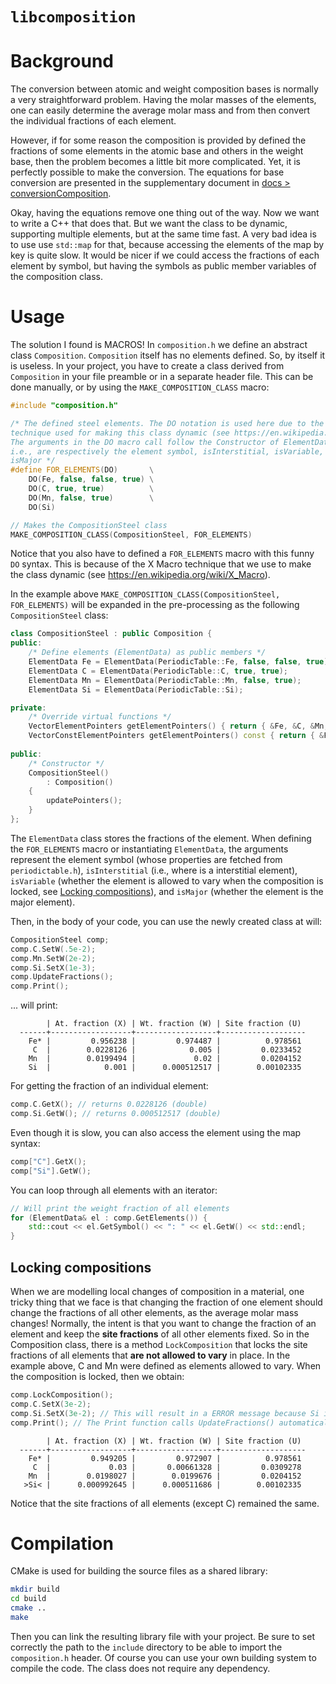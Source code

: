 # `libcomposition`

# Background

The conversion between atomic and weight composition bases is normally a very straightforward problem. Having the molar masses of the elements, one can easily determine the average molar mass and from then convert the individual fractions of each element.

However, if for some reason the composition is provided by defined the fractions of some elements in the atomic base and others in the weight base, then the problem becomes a little bit more complicated. Yet, it is perfectly possible to make the conversion. The equations for base conversion are presented in the supplementary document in [docs > conversionComposition](docs/conversionComposition.md).

Okay, having the equations remove one thing out of the way. Now we want to write a C++ that does that. But we want the class to be dynamic, supporting multiple elements, but at the same time fast. A very bad idea is to use use `std::map` for that, because accessing the elements of the map by key is quite slow. It would be nicer if we could access the fractions of each element by symbol, but having the symbols as public member variables of the composition class.

# Usage

The solution I found is MACROS! In `composition.h` we define an abstract class `Composition`. `Composition` itself has no elements defined. So, by itself it is useless. In your project, you have to create a class derived from `Composition` in your file preamble or in a separate header file. This can be done manually, or by using the `MAKE_COMPOSITION_CLASS` macro:

```cpp
#include "composition.h"

/* The defined steel elements. The DO notation is used here due to the X Macro
technique used for making this class dynamic (see https://en.wikipedia.org/wiki/X_Macro)
The arguments in the DO macro call follow the Constructor of ElementData,
i.e., are respectively the element symbol, isInterstitial, isVariable, and
isMajor */
#define FOR_ELEMENTS(DO)       \
    DO(Fe, false, false, true) \
    DO(C, true, true)          \
    DO(Mn, false, true)        \
    DO(Si)

// Makes the CompositionSteel class
MAKE_COMPOSITION_CLASS(CompositionSteel, FOR_ELEMENTS)
```

Notice that you also have to defined a `FOR_ELEMENTS` macro with this funny `DO` syntax. This is because of the X Macro technique that we use to make the class dynamic (see https://en.wikipedia.org/wiki/X_Macro).

In the example above `MAKE_COMPOSITION_CLASS(CompositionSteel, FOR_ELEMENTS)` will be expanded in the pre-processing as the following `CompositionSteel` class:

```cpp
class CompositionSteel : public Composition {
public:
    /* Define elements (ElementData) as public members */
    ElementData Fe = ElementData(PeriodicTable::Fe, false, false, true);
    ElementData C = ElementData(PeriodicTable::C, true, true);
    ElementData Mn = ElementData(PeriodicTable::Mn, false, true);
    ElementData Si = ElementData(PeriodicTable::Si);

private:
    /* Override virtual functions */
    VectorElementPointers getElementPointers() { return { &Fe, &C, &Mn, &Si }; }
    VectorConstElementPointers getElementPointers() const { return { &Fe, &C, &Mn, &Si }; }
    
public:
    /* Constructor */
    CompositionSteel()
        : Composition()
    {
        updatePointers();
    }
};
```

The `ElementData` class stores the fractions of the element. When defining the `FOR_ELEMENTS` macro or instantiating `ElementData`, the arguments represent the element symbol (whose properties are fetched from `periodictable.h`), `isInterstitial` (i.e., where is a interstitial element), `isVariable` (whether the element is allowed to vary when the composition is locked, see [Locking compositions](#Locking-compositions)), and `isMajor` (whether the element is the major element).

Then, in the body of your code, you can use the newly created class at will:

```cpp
CompositionSteel comp;
comp.C.SetW(.5e-2);
comp.Mn.SetW(2e-2);
comp.Si.SetX(1e-3);
comp.UpdateFractions();
comp.Print();
```

... will print:

```
        | At. fraction (X) | Wt. fraction (W) | Site fraction (U)
  ------+------------------+------------------+-------------------
    Fe* |         0.956238 |         0.974487 |          0.978561
     C  |        0.0228126 |            0.005 |         0.0233452
    Mn  |        0.0199494 |             0.02 |         0.0204152
    Si  |            0.001 |      0.000512517 |        0.00102335
```

For getting the fraction of an individual element:

```cpp
comp.C.GetX(); // returns 0.0228126 (double)
comp.Si.GetW(); // returns 0.000512517 (double)
```

Even though it is slow, you can also access the element using the map syntax:

```cpp
comp["C"].GetX();
comp["Si"].GetW();
```

You can loop through all elements with an iterator:

```cpp
// Will print the weight fraction of all elements
for (ElementData& el : comp.GetElements()) {
    std::cout << el.GetSymbol() << ": " << el.GetW() << std::endl;
}

```
## Locking compositions

When we are modelling local changes of composition in a material, one tricky thing that we face is that changing the fraction of one element should change the fractions of all other elements, as the average molar mass changes! Normally, the intent is that you want to change the fraction of an element and keep the **site fractions** of all other elements fixed. So in the Composition class, there is a method `LockComposition` that locks the site fractions of all elements that **are not allowed to vary** in place. In the example above, C and Mn were defined as elements allowed to vary. When the composition is locked, then we obtain:

```cpp
comp.LockComposition();
comp.C.SetX(3e-2);
comp.Si.SetX(3e-2); // This will result in a ERROR message because Si is locked
comp.Print(); // The Print function calls UpdateFractions() automatically
```

```
        | At. fraction (X) | Wt. fraction (W) | Site fraction (U)
  ------+------------------+------------------+-------------------
    Fe* |         0.949205 |         0.972907 |          0.978561
     C  |             0.03 |       0.00661328 |         0.0309278
    Mn  |        0.0198027 |        0.0199676 |         0.0204152
   >Si< |      0.000992645 |      0.000511686 |        0.00102335
```

Notice that the site fractions of all elements (except C) remained the same.

# Compilation

CMake is used for building the source files as a shared library:

```sh
mkdir build
cd build
cmake ..
make
```

Then you can link the resulting library file with your project. Be sure to set correctly the path to  the `include` directory to be able to import the `composition.h` header. Of course you can use your own building system to compile the code. The class does not require any dependency.
